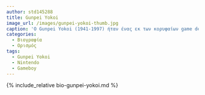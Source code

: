 ```yaml
---
author: std145288
title: Gunpei Yokoi
image_url: /images/gunpei-yokoi-thumb.jpg
caption: 'O Gunpei Yokoi (1941-1997) ήταν ένας εκ των κορυφαίων game designers της Nintendo και πατέρας του διάσημου Gameboy'
categories:
  - Βιογραφία 
  - Ορισμός 
tags:
  - Gunpei Yokoi
  - Nintendo
  - Gameboy
---
```


{% include_relative bio-gunpei-yokoi.md %}
